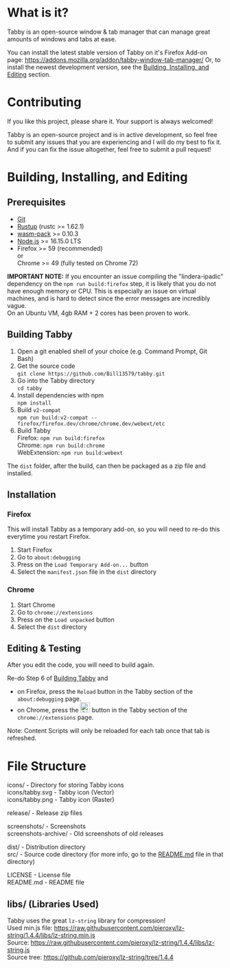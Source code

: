 # What is it?

Tabby is an open-source window & tab manager that can manage great amounts of windows and tabs at ease.

You can install the latest stable version of Tabby on it's Firefox Add-on page: https://addons.mozilla.org/addon/tabby-window-tab-manager/
Or, to install the newest development version, see the [Building, Installing, and Editing](#building-installing-and-editing) section.

# Contributing

If you like this project, please share it. Your support is always welcomed!

Tabby is an open-source project and is in active development, so feel free to submit any issues that you are experiencing and I will do my best to fix it. And if you can fix the issue altogether, feel free to submit a pull request!

# Building, Installing, and Editing

## Prerequisites

- [Git](https://git-scm.com/)
- [Rustup](https://www.rust-lang.org/tools/install) (rustc >= 1.62.1)
- [wasm-pack](https://rustwasm.github.io/wasm-pack/installer/) >= 0.10.3
- [Node.js](https://nodejs.org/en/) >= 16.15.0 LTS
- Firefox >= 59 (recommended)<br/>
  or<br/>
  Chrome >= 49 (fully tested on Chrome 72)
  
**IMPORTANT NOTE:** If you encounter an issue compiling the "lindera-ipadic" dependency on the `npm run build:firefox` step, it is likely that you do not have enough memory or CPU. This is especially an issue on virtual machines, and is hard to detect since the error messages are incredibly vague.  
On an Ubuntu VM, 4gb RAM + 2 cores has been proven to work.

## Building Tabby

1. Open a git enabled shell of your choice (e.g. Command Prompt, Git Bash)
2. Get the source code  
`git clone https://github.com/Bill13579/tabby.git`
3. Go into the Tabby directory  
`cd tabby`
4. Install dependencies with npm  
`npm install`
5. Build `v2-compat`  
`npm run build:v2-compat -- firefox/firefox.dev/chrome/chrome.dev/webext/etc`
6. Build Tabby  
Firefox: `npm run build:firefox`  
Chrome: `npm run build:chrome`  
WebExtension: `npm run build:webext`

The `dist` folder, after the build, can then be packaged as a zip file and installed.

## Installation

### Firefox
This will install Tabby as a temporary add-on, so you will need to re-do this everytime you restart Firefox.

1. Start Firefox
2. Go to `about:debugging`
3. Press on the `Load Temporary Add-on...` button
4. Select the `manifest.json` file in the `dist` directory

### Chrome

1. Start Chrome
2. Go to `chrome://extensions`
3. Press on the `Load unpacked` button
4. Select the `dist` directory

## Editing & Testing

After you edit the code, you will need to build again.

Re-do Step 6 of [Building Tabby](#building-tabby) and<br/>
- on Firefox, press the `Reload` button in the Tabby section of the `about:debugging` page.<br/>
- on Chrome, press the <img src="https://i.imgur.com/FcVtjot.png" alt="Chrome Reload Icon" width="23px" /><!-- https://imgur.com/a/VHMbJ4l --> button in the Tabby section of the `chrome://extensions` page.

Note: Content Scripts will only be reloaded for each tab once that tab is refreshed.

# File Structure

icons/ - Directory for storing Tabby icons<br/>
icons/tabby.svg - Tabby icon (Vector)<br/>
icons/tabby.png - Tabby icon (Raster)<br/>

release/ - Release zip files<br/>

screenshots/ - Screenshots<br/>
screenshots-archive/ - Old screenshots of old releases<br/>

dist/ - Distribution directory<br/>
src/ - Source code directory (for more info, go to the [README.md](src/README.md) file in that directory)<br/>

LICENSE - License file<br/>
README&#46;md - README file

## libs/ (Libraries Used)

Tabby uses the great `lz-string` library for compression!<br/>
Used min.js file: https://raw.githubusercontent.com/pieroxy/lz-string/1.4.4/libs/lz-string.min.js<br/>
Source: https://raw.githubusercontent.com/pieroxy/lz-string/1.4.4/libs/lz-string.js<br/>
Source tree: https://github.com/pieroxy/lz-string/tree/1.4.4

